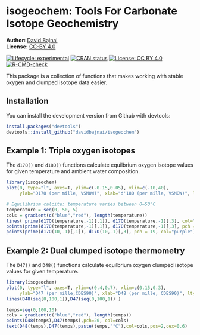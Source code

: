 
# isogeochem: Tools For Carbonate Isotope Geochemistry

**Author:** [David Bajnai](https://www.davidbajnai.eu/)<br/>
**License:** [CC-BY 4.0](https://creativecommons.org/licenses/by/4.0/)

<!-- badges: start -->
[![Lifecycle: experimental](https://img.shields.io/badge/lifecycle-experimental-orange.svg)](https://lifecycle.r-lib.org/articles/stages.html#experimental)
[![CRAN status](https://www.r-pkg.org/badges/version/isogeochem)](https://CRAN.R-project.org/package=isogeochem)
[![License: CC BY 4.0](https://img.shields.io/badge/License-CC%20BY%204.0-lightgrey.svg)](https://creativecommons.org/licenses/by/4.0/)
[![R-CMD-check](https://github.com/davidbajnai/isogeochem/workflows/R-CMD-check/badge.svg)](https://github.com/davidbajnai/isogeochem/actions)
<!-- badges: end -->

This package is a collection of functions that makes working with stable oxygen and clumped isotope data easier.

## Installation

You can install the development version from Github with devtools:

``` r
install.packages("devtools")
devtools::install_github("davidbajnai/isogeochem")
```

## Example 1: Triple oxygen isotopes

The `d17O()` and `d18O()` functions calculate equilbrium oxygen isotope values for given temperature and ambient water composition.

``` r
library(isogeochem)
plot(0, type="l", axes=T, ylim=c(-0.15,0.05), xlim=c(-10,40),
     ylab="D17O (per mille, VSMOW)", xlab="d'18O (per mille, VSMOW)", lty=0, font=1, cex.lab=1, las = 1)

# Equilibrium calcite: temperature varies between 0—50°C
temperature = seq(0, 50, 5)
cols = gradient(c("blue","red"), length(temperature))
lines( prime(d17O(temperature,-1)[,1]), d17O(temperature,-1)[,3], col="purple", lwd=2)
points(prime(d17O(temperature,-1)[,1]), d17O(temperature,-1)[,3], pch = 20, col=cols)
points(prime(d17O(10,-1)[,1]), d17O(10,-1)[,3], pch = 19, col="purple")
```

## Example 2: Dual clumped isotope thermometry

The `D47()` and `D48()` functions calculate equilbrium oxygen clumped isotope values for given temperature.

``` r
library(isogeochem)
plot(0, type="l", axes=T, ylim=c(0.4,0.7), xlim=c(0.15,0.3),
     ylab="D47 (per mille,CDES90)", xlab="D48 (per mille, CDES90)", lty=0, font=1, cex.lab=1, las = 1)
lines(D48(seq(0,100,1)),D47(seq(0,100,1)) )

temps=seq(0,100,10)
cols = gradient(c("blue","red"), length(temps))
points(D48(temps),D47(temps),pch=20, col=cols)
text(D48(temps),D47(temps),paste(temps,"°C"),col=cols,pos=2,cex=0.6)
```
